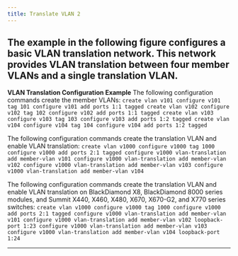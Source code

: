```yaml
---
title: Translate VLAN 2
---
```


The example in the following figure configures a basic VLAN translation network. This network provides VLAN translation between four member VLANs and a single translation VLAN.
-----


**VLAN Translation Configuration Example**
The following configuration commands create the member VLANs:
`create vlan v101
configure v101 tag 101
configure v101 add ports 1:1 tagged
create vlan v102
configure v102 tag 102
configure v102 add ports 1:1 tagged
create vlan v103
configure v103 tag 103
configure v103 add ports 1:2 tagged
create vlan v104
configure v104 tag 104
configure v104 add ports 1:2 tagged`

The following configuration commands create the translation VLAN and enable VLAN translation:
`create vlan v1000
configure v1000 tag 1000
configure v1000 add ports 2:1 tagged
configure v1000 vlan-translation add member-vlan v101
configure v1000 vlan-translation add member-vlan v102
configure v1000 vlan-translation add member-vlan v103
configure v1000 vlan-translation add member-vlan v104`

The following configuration commands create the translation VLAN and enable VLAN translation on BlackDiamond X8, BlackDiamond 8000 series modules, and Summit X440, X460, X480, X670, X670-G2, and X770 series switches:
`create vlan v1000
configure v1000 tag 1000
configure v1000 add ports 2:1 tagged
configure v1000 vlan-translation add member-vlan v101
configure v1000 vlan-translation add member-vlan v102 loopback-port 1:23
configure v1000 vlan-translation add member-vlan v103
configure v1000 vlan-translation add member-vlan v104 loopback-port 1:24`

-----